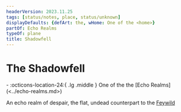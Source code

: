 ```yaml
---
headerVersion: 2023.11.25
tags: [status/notes, place, status/unknown]
displayDefaults: {defArt: the, wHome: One of the <home>}
partOf: Echo Realms
typeOf: plane
title: Shadowfell
---
```


# The Shadowfell
<div class="grid cards ext-narrow-margin ext-one-column" markdown>
-    :octicons-location-24:{ .lg .middle } One of the the [Echo Realms](<../echo-realms.md>)  
</div>


An echo realm of despair, the flat, undead counterpart to the [Feywild](<../feywild/feywild.md>)

